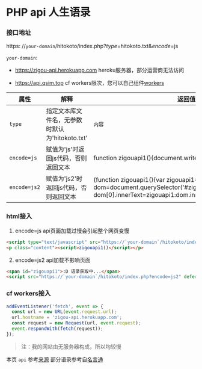 # PHP api 人生语录

### 接口地址

https: //`your-domain`/hitokoto/index.php?*type*=hitokoto.txt&*encode*=js

`your-domain`: 

  - https://zigou-api.herokuapp.com  heroku服务器，部分运营商无法访问

  - https://api.qsim.top cf workers限次，您可以自己组件[workers](#cf-workers接入)

| 属性         | 解释                                           | 返回值                                                       |
| ------------ | ---------------------------------------------- | ------------------------------------------------------------ |
| `type`       | 指定文本库文件名，无参数时默认为'hitokoto.txt' | `内容`                                                        |
| `encode=js`  | 赋值为'js'时返回js代码，否则返回文本           | function zigouapi1(){document.write('`内容`');}              |
| `encode=js2` | 赋值为'js2'时返回js代码，否则返回文本          | (function zigouapi1(){var zigouapi1='`内容`';var dom=document.querySelector('#zigouapi1');Array.isArray(dom)?dom[0].innerText=zigouapi1:dom.innerText=zigouapi1;})() |

### html接入

1. encode=js api页面加载过慢会引起整个网页变慢
```html
<script type="text/javascript" src="https://`your-domain`/hitokoto/index.php?encode=js"></script>
<p class="content"><script>zigouapi1()</script></p>
```
2. encode=js2 api加载不影响页面
```html
<span id="zigouapi1">:D 语录获取中...</span>
<script src="https://`your-domain`/hitokoto/index.php?encode=js2" defer></script>
```

### cf workers接入
``` js
addEventListener('fetch', event => {
  const url = new URL(event.request.url);
  url.hostname = 'zigou-api.herokuapp.com';
  const request = new Request(url, event.request);
  event.respondWith(fetch(request));
});
```

> 注：我的网站由无服务器构成，所以均较慢

本页 `api` 参考[来源](https://blog.imvann.com/6.html) 部分语录参考自[名言通](https://www.mingyantong.com/)

